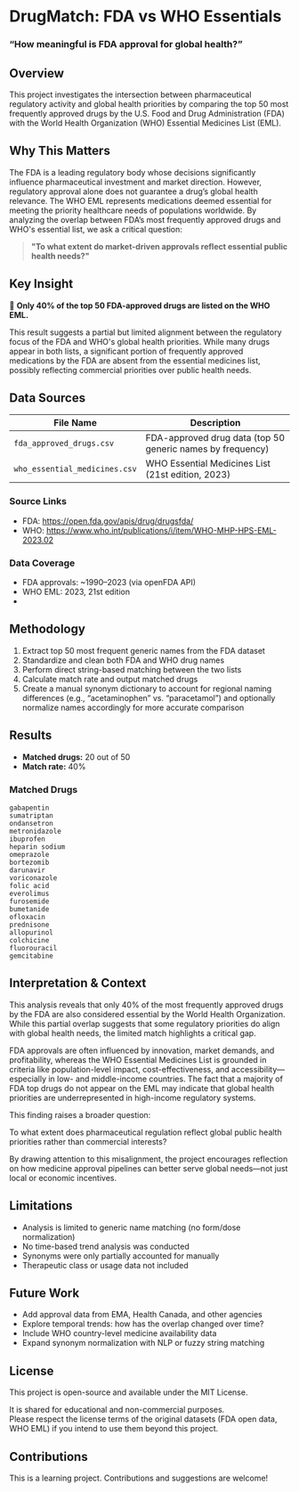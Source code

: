 # DrugMatch: FDA vs WHO Essentials

### “How meaningful is FDA approval for global health?”

## Overview

This project investigates the intersection between pharmaceutical regulatory activity and global health priorities by comparing the top 50 most frequently approved drugs by the U.S. Food and Drug Administration (FDA) with the World Health Organization (WHO) Essential Medicines List (EML).

## Why This Matters

The FDA is a leading regulatory body whose decisions significantly influence pharmaceutical investment and market direction. However, regulatory approval alone does not guarantee a drug’s global health relevance. The WHO EML represents medications deemed essential for meeting the priority healthcare needs of populations worldwide. By analyzing the overlap between FDA’s most frequently approved drugs and WHO's essential list, we ask a critical question:

> **"To what extent do market-driven approvals reflect essential public health needs?"**

## Key Insight

🎯 **Only 40% of the top 50 FDA-approved drugs are listed on the WHO EML.**

This result suggests a partial but limited alignment between the regulatory focus of the FDA and WHO's global health priorities. While many drugs appear in both lists, a significant portion of frequently approved medications by the FDA are absent from the essential medicines list, possibly reflecting commercial priorities over public health needs.

## Data Sources

| File Name                    | Description                                                    |
|-----------------------------|----------------------------------------------------------------|
| `fda_approved_drugs.csv`    | FDA-approved drug data (top 50 generic names by frequency)     |
| `who_essential_medicines.csv` | WHO Essential Medicines List (21st edition, 2023)              |

### Source Links
- FDA: https://open.fda.gov/apis/drug/drugsfda/
- WHO: https://www.who.int/publications/i/item/WHO-MHP-HPS-EML-2023.02

### Data Coverage
- FDA approvals: ~1990–2023 (via openFDA API)
- WHO EML: 2023, 21st edition
- 

## Methodology

1. Extract top 50 most frequent generic names from the FDA dataset  
2. Standardize and clean both FDA and WHO drug names  
3. Perform direct string-based matching between the two lists  
4. Calculate match rate and output matched drugs  
5. Create a manual synonym dictionary to account for regional naming differences (e.g., “acetaminophen” vs. “paracetamol”) and optionally normalize names accordingly for more accurate comparison


## Results

* **Matched drugs:** 20 out of 50
* **Match rate:** 40%

### Matched Drugs

```
gabapentin
sumatriptan
ondansetron
metronidazole
ibuprofen
heparin sodium
omeprazole
bortezomib
darunavir
voriconazole
folic acid
everolimus
furosemide
bumetanide
ofloxacin
prednisone
allopurinol
colchicine
fluorouracil
gemcitabine
```


## Interpretation & Context
This analysis reveals that only 40% of the most frequently approved drugs by the FDA are also considered essential by the World Health Organization. While this partial overlap suggests that some regulatory priorities do align with global health needs, the limited match highlights a critical gap.

FDA approvals are often influenced by innovation, market demands, and profitability, whereas the WHO Essential Medicines List is grounded in criteria like population-level impact, cost-effectiveness, and accessibility—especially in low- and middle-income countries. The fact that a majority of FDA top drugs do not appear on the EML may indicate that global health priorities are underrepresented in high-income regulatory systems.

This finding raises a broader question:

To what extent does pharmaceutical regulation reflect global public health priorities rather than commercial interests?

By drawing attention to this misalignment, the project encourages reflection on how medicine approval pipelines can better serve global needs—not just local or economic incentives.


## Limitations

* Analysis is limited to generic name matching (no form/dose normalization)
* No time-based trend analysis was conducted
* Synonyms were only partially accounted for manually
* Therapeutic class or usage data not included


## Future Work

* Add approval data from EMA, Health Canada, and other agencies
* Explore temporal trends: how has the overlap changed over time?
* Include WHO country-level medicine availability data
* Expand synonym normalization with NLP or fuzzy string matching


## License

This project is open-source and available under the MIT License.

It is shared for educational and non-commercial purposes.  
Please respect the license terms of the original datasets (FDA open data, WHO EML) if you intend to use them beyond this project.


## Contributions
This is a learning project. Contributions and suggestions are welcome!

